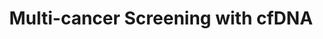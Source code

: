 ---
layout: page
title: Multi-cancer Screening with cfDNA
description: Cancer diagnosis via simple blood draw and machine learning
img: assets/img/projects/cfdna.png
redirect: https://annammckee.github.io/cellfree_ml/
importance: 3
category: subgroup
---